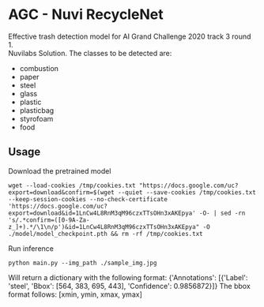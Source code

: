 # AGC - Nuvi RecycleNet
Effective trash detection model for AI Grand Challenge 2020 track 3 round 1.  
Nuvilabs Solution.
The classes to be detected are:

 - combustion 
 - paper 
 - steel 
 - glass 
 - plastic 
 - plasticbag 
 - styrofoam 
 - food

## Usage
Download the pretrained model

    wget --load-cookies /tmp/cookies.txt "https://docs.google.com/uc?export=download&confirm=$(wget --quiet --save-cookies /tmp/cookies.txt --keep-session-cookies --no-check-certificate 'https://docs.google.com/uc?export=download&id=1LnCw4L8RnM3qM96czxTTsOHn3xAKEpya' -O- | sed -rn 's/.*confirm=([0-9A-Za-z_]+).*/\1\n/p')&id=1LnCw4L8RnM3qM96czxTTsOHn3xAKEpya" -O ./model/model_checkpoint.pth && rm -rf /tmp/cookies.txt


Run inference

    python main.py --img_path ./sample_img.jpg
Will return a dictionary with the following format:
{'Annotations': [{'Label': 'steel', 'Bbox': [564, 383, 695, 443], 'Confidence': 0.9856872}]}
The bbox format follows: [xmin, ymin, xmax, ymax]
